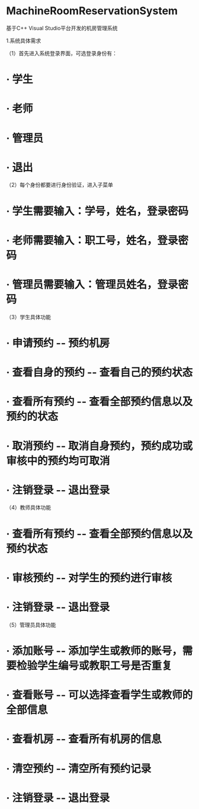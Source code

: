 # MachineRoomReservationSystem
基于C++ Visual Studio平台开发的机房管理系统


1.系统具体需求

（1）首先进入系统登录界面，可选登录身份有：
#   · 学生
#   · 老师
#   · 管理员
#   · 退出


（2）每个身份都要进行身份验证，进入子菜单
#   · 学生需要输入：学号，姓名，登录密码
#   · 老师需要输入：职工号，姓名，登录密码
#   · 管理员需要输入：管理员姓名，登录密码


（3）学生具体功能
#   · 申请预约 -- 预约机房
#   · 查看自身的预约 -- 查看自己的预约状态
#   · 查看所有预约 -- 查看全部预约信息以及预约的状态
#   · 取消预约 -- 取消自身预约，预约成功或审核中的预约均可取消
#   · 注销登录 -- 退出登录


（4）教师具体功能
#   · 查看所有预约 -- 查看全部预约信息以及预约状态
#   · 审核预约 -- 对学生的预约进行审核
#   · 注销登录 -- 退出登录


（5）管理员具体功能
#   · 添加账号 -- 添加学生或教师的账号，需要检验学生编号或教职工号是否重复
#   · 查看账号 -- 可以选择查看学生或教师的全部信息
#   · 查看机房 -- 查看所有机房的信息
#   · 清空预约 -- 清空所有预约记录
#   · 注销登录 -- 退出登录



